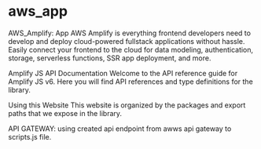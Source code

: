 # aws_app
AWS_Amplify: App
AWS Amplify is everything frontend developers need to develop and deploy cloud-powered fullstack applications without hassle. Easily connect your frontend to the cloud for data modeling, authentication, storage, serverless functions, SSR app deployment, and more.

Amplify JS API Documentation
Welcome to the API reference guide for Amplify JS v6. Here you will find API references and type definitions for the library.

Using this Website
This website is organized by the packages and export paths that we expose in the library.

API GATEWAY:
using created api endpoint from awws api gateway to scripts.js file. 
